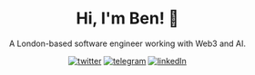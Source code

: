 <div align="center">

# Hi, I'm Ben! :wave:

A London-based software engineer working with Web3 and AI.

<p>
  <a href="https://twitter.com/mrbaessler"><img src="https://img.shields.io/badge/Twitter-1DA1F2?style=for-the-badge&logo=twitter&logoColor=white" alt="twitter"/></a>
  <a href="https://t.me/benbaessler"><img src="https://img.shields.io/badge/Telegram-2CA5E0?style=for-the-badge&logo=telegram&logoColor=white" alt="telegram"/></a>
  <a href="https://linkedin.com/in/benbaessler"><img src="https://img.shields.io/badge/LinkedIn-0077B5?style=for-the-badge&logo=linkedin&logoColor=white" alt="linkedIn"/></a>
</p>
